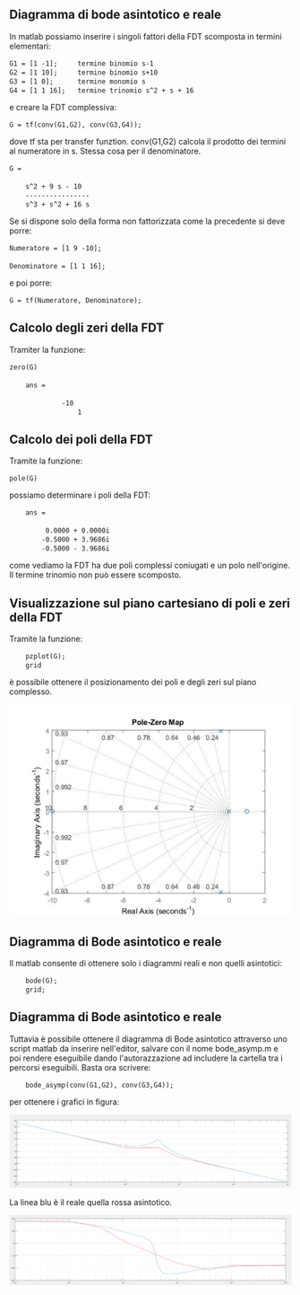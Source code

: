 
## Diagramma di bode asintotico e reale

In matlab possiamo inserire i singoli fattori della FDT scomposta in termini elementari:

	G1 = [1 -1]; 	 termine binomio s-1
	G2 = [1 10]; 	 termine binomio s+10
	G3 = [1 0];  	 termine monomio s
	G4 = [1 1 16]; 	 termine trinomio s^2 + s + 16 

e creare la FDT complessiva:

	G = tf(conv(G1,G2), conv(G3,G4));

dove tf sta per transfer funztion. conv(G1,G2) calcola il prodotto dei termini al numeratore in s. Stessa cosa per il denominatore.

	G =
 
   		s^2 + 9 s - 10
  		----------------
  		s^3 + s^2 + 16 s

Se si dispone solo della forma non fattorizzata come la precedente si deve porre:

	Numeratore = [1 9 -10];

	Denominatore = [1 1 16];

e poi porre:

	G = tf(Numeratore, Denominatore);

## Calcolo degli zeri della FDT

Tramiter la funzione:

	zero(G)

		ans =

   	             -10
    	             1


## Calcolo dei poli della FDT

Tramite la funzione:

	pole(G)

possiamo determinare i poli della FDT:

		ans =

   			 0.0000 + 0.0000i
  			-0.5000 + 3.9686i
  			-0.5000 - 3.9686i

come vediamo la FDT ha due poli complessi coniugati e un polo nell'origine. Il termine trinomio non può essere scomposto.

## Visualizzazione sul piano cartesiano di poli e zeri della FDT

Tramite la funzione:

		pzplot(G);
		grid

è possibile ottenere il posizionamento dei poli e degli zeri sul piano complesso.

![This is an image](https://github.com/davidedifilippo/bode_trace_matlab_scripts/blob/main/bode_examples/esempio_trinomio/poli_zeri_example.jpg)



## Diagramma di Bode asintotico e reale
 
Il matlab consente di ottenere solo i diagrammi reali e non quelli asintotici:

		bode(G);
		grid;
		
		


## Diagramma di Bode asintotico e reale

Tuttavia è possibile ottenere il diagramma di Bode asintotico attraverso uno script matlab da inserire nell'editor, salvare con il nome bode_asymp.m e poi rendere eseguibile dando l'autorazzazione ad includere la cartella tra i percorsi eseguibili. Basta ora 
scrivere:


		bode_asymp(conv(G1,G2), conv(G3,G4));
		

per ottenere i grafici in figura:


![This is an image](https://github.com/davidedifilippo/bode_trace_matlab_scripts/blob/main/bode_examples/esempio_trinomio/Modulo_asint.png)


La linea blu è il reale quella rossa asintotico.

![This is an image](https://github.com/davidedifilippo/bode_trace_matlab_scripts/blob/main/bode_examples/esempio_trinomio/Fase_asint.png)

